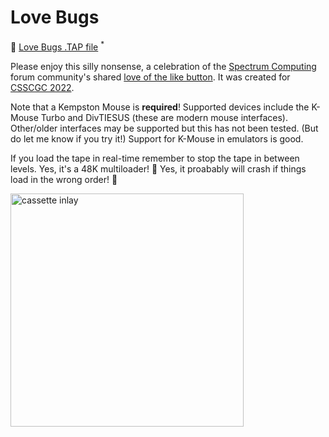 # Love Bugs

💾 <a href="./lovebugs.tap?v=1.1" download>Love Bugs .TAP file</a> <sup>*</sup>

Please enjoy this silly nonsense, a celebration of the [Spectrum Computing](https://spectrumcomputing.co.uk/forums/) forum community's shared [love of the like button](https://spectrumcomputing.co.uk/forums/viewtopic.php?p=88195#p88195). It was created for [CSSCGC 2022](http://crapgamescompetition2022.great-site.net/).

Note that a Kempston Mouse is <strong>required</strong>! Supported devices include the K-Mouse Turbo and DivTIESUS (these are modern mouse interfaces). Other/older interfaces may be supported but this has not been tested. (But do let me know if you try it!) Support for K-Mouse in emulators is good.

If you load the tape in real-time remember to stop the tape in between levels. Yes, it's a 48K multiloader! 🤪 Yes, it proabably will crash if things load in the wrong order! 🤩

<img src="https://robertmorrison.me/public/files/lovebugs/inlay@5x.png" width="373" height="auto" alt="cassette inlay">

